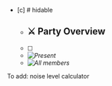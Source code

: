 - [c] # hidable
  - ## ⚔ Party Overview
  - [ ] 
  - <i>![Present](0%20ttrpg/_Settings/Leverhulm/ʒ%20lv%20char%20backend.md#Present)</i>
  - <i>![All members](0%20ttrpg/_Settings/Leverhulm/ʒ%20lv%20char%20backend.md#All%20Members)</i>

To add: noise level calculator